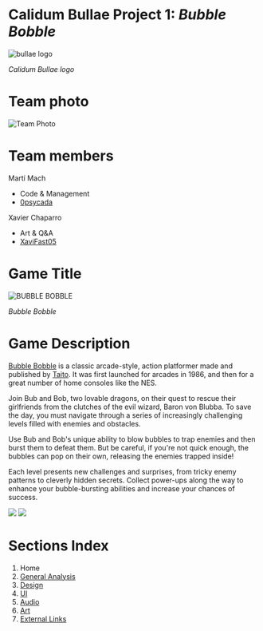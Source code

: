 # Calidum Bullae Project 1: _Bubble Bobble_

![bullae logo](https://github.com/XaviFast05/-Calidum-Bullae-Project-1-Bubble-Bobble/assets/157905893/06f05f36-d3e3-4191-8d22-47ee36a4a5a8)

_Calidum Bullae logo_

# Team photo

![Team Photo](https://github.com/XaviFast05/-Calidum-Bullae-Project-1-Bubble-Bobble.github.io/blob/gh-pages/Resources/Home-Images/GroupFoto.jpeg)

# Team members

Martí Mach

* Code & Management
* [0psycada](https://github.com/0psycada)

Xavier Chaparro

* Art & Q&A
* [XaviFast05](https://github.com/XaviFast05)

# Game Title
![BUBBLE BOBBLE](https://i.pinimg.com/originals/16/a6/ee/16a6eef871867c66a60e9dd43d5753c4.png)

_Bubble Bobble_

# Game Description

[Bubble Bobble](https://en.wikipedia.org/wiki/Bubble_Bobble_(video_game)) is a classic arcade-style, action platformer made and published by [Taito](https://en.wikipedia.org/wiki/Taito). It was first launched for arcades in 1986, and then for a great number of home consoles like the NES.

Join Bub and Bob, two lovable dragons, on their quest to rescue their girlfriends from the clutches of the evil wizard, Baron von Blubba. To save the day, you must navigate through a series of increasingly challenging levels filled with enemies and obstacles.

Use Bub and Bob's unique ability to blow bubbles to trap enemies and then burst them to defeat them. But be careful, if you're not quick enough, the bubbles can pop on their own, releasing the enemies trapped inside!

Each level presents new challenges and surprises, from tricky enemy patterns to cleverly hidden secrets. Collect power-ups along the way to enhance your bubble-bursting abilities and increase your chances of success.


![](https://i.ytimg.com/vi/30tApcSaeYs/maxresdefault.jpg)
![](https://i.pinimg.com/originals/bb/07/0f/bb070ff1ae816d3d552815add8f1d1f9.gif)

# Sections Index

1. Home
2. [General Analysis](https://github.com/XaviFast05/-NomProvisional-Project-1-Bubble-Bobble/wiki/General-Analysis)
3. [Design](https://github.com/XaviFast05/-NomProvisional-Project-1-Bubble-Bobble/wiki/Design)
4. [UI](https://github.com/XaviFast05/-NomProvisional-Project-1-Bubble-Bobble/wiki/UI)
5. [Audio](https://github.com/XaviFast05/-NomProvisional-Project-1-Bubble-Bobble/wiki/Audio)
6. [Art](https://github.com/XaviFast05/-NomProvisional-Project-1-Bubble-Bobble/wiki/Art)
7. [External Links](https://github.com/XaviFast05/-NomProvisional-Project-1-Bubble-Bobble/wiki/External-Links)
